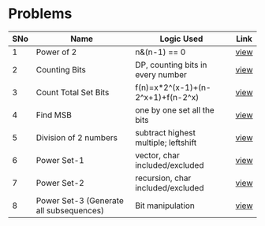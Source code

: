# Problems

SNo | Name | Logic Used | Link |
----|------|------------|------|
1 | Power of 2 | n&(n-1) == 0 | [view](powerOf2.cpp)
2 | Counting Bits | DP, counting bits in every number | [view](countingBits.cpp) 
3 | Count Total Set Bits | f(n)=x*2^(x-1)+(n-2^x+1)+f(n-2^x) | [view](count_total_set_bits.cpp)
4 | Find MSB | one by one set all the bits | [view](find_MSB.cpp)
5 | Division of 2 numbers | subtract highest multiple; leftshift | [view](divide_numbers.cpp)
6 | Power Set-1 | vector, char included/excluded | [view](power_set_vector.cpp)
7 | Power Set-2 | recursion, char included/excluded | [view](power_set_recursion.cpp)
8 | Power Set-3 (Generate all subsequences) | Bit manipulation | [view](power_set_bit.cpp)